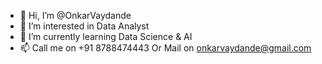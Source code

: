 - 👋 Hi, I’m @OnkarVaydande
- 👀 I’m interested in Data Analyst
- 🌱 I’m currently learning Data Science & AI
- 📫 Call me on +91 8788474443 Or Mail on onkarvaydande@gmail.com

<!---
OnkarVaydande/OnkarVaydande is a ✨ special ✨ repository because its `README.md` (this file) appears on your GitHub profile.
You can click the Preview link to take a look at your changes.
--->
